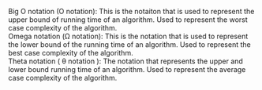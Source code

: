 Big O notation (O notation): This is the notaiton that is used to represent the upper bound of running time of an algorithm. Used to represent the worst case complexity of the algorithm. 
<br>
Omega notation (Ω notation): This is the notation that is used to represent the lower bound of the running time of an algorithm. Used to represent the best case complexity of the algorithm.
<br>
Theta notation ( θ notation ): The notation that represents the upper and lower bound running time of an algorithm. Used to represent the average case complexity  of the algorithm.